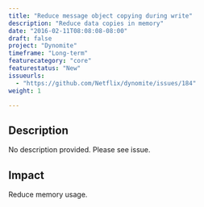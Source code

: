 ```yaml
---
title: "Reduce message object copying during write"
description: "Reduce data copies in memory"
date: "2016-02-11T08:08:08-08:00"
draft: false
project: "Dynomite"
timeframe: "Long-term"
featurecategory: "core"
featurestatus: "New"
issueurls: 
  - "https://github.com/Netflix/dynomite/issues/184"
weight: 1

---
```


## Description

No description provided. Please see issue.

## Impact

Reduce memory usage.

